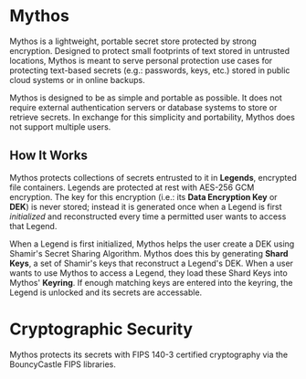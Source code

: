 # Mythos
Mythos is a lightweight, portable secret store protected by strong encryption. Designed to protect small footprints of text stored in untrusted locations, Mythos is meant to serve personal protection use cases for protecting text-based secrets (e.g.: passwords, keys, etc.) stored in public cloud systems or in online backups. 

Mythos is designed to be as simple and portable as possible. It does not require external authentication servers or database systems to store or retrieve secrets. In exchange for this simplicity and portability, Mythos does not support multiple users. 

## How It Works
Mythos protects collections of secrets entrusted to it in **Legends**, encrypted file containers. Legends are protected at rest with AES-256 GCM encryption. The key for this encryption (i.e.: its **Data Encryption Key** or **DEK**) is never stored; instead it is generated once when a Legend is first *initialized* and reconstructed every time a permitted user wants to access that Legend. 

When a Legend is first initialized, Mythos helps the user create a DEK using Shamir's Secret Sharing Algorithm. Mythos does this by generating **Shard Keys**, a set of Shamir's keys that reconstruct a Legend's DEK. When a user wants to use Mythos to access a Legend, they load these Shard Keys into Mythos' **Keyring**. If enough matching keys are entered into the keyring, the Legend is unlocked and its secrets are accessable. 

# Cryptographic Security
Mythos protects its secrets with FIPS 140-3 certified cryptography via the BouncyCastle FIPS libraries. 


